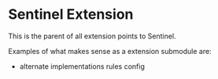 # Sentinel Extension

This is the parent of all extension points to Sentinel.

Examples of what makes sense as a extension submodule are:

* alternate implementations rules config


